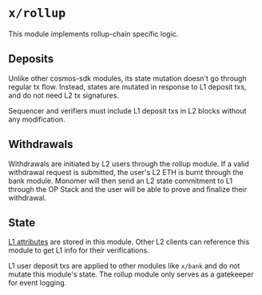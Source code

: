 # `x/rollup`

This module implements rollup-chain specific logic.

## Deposits

Unlike other cosmos-sdk modules, its state mutation doesn't go through regular tx flow. Instead, states are mutated in
response to L1 deposit txs, and do not need L2 tx signatures.

Sequencer and verifiers must include L1 deposit txs in L2 blocks without any modification.

## Withdrawals

Withdrawals are initiated by L2 users through the rollup module. If a valid withdrawal request is submitted, the user's
L2 ETH is burnt through the bank module. Monomer will then send an L2 state commitment to L1 through the OP Stack and
the user will be able to prove and finalize their withdrawal.

## State

[L1 attributes](https://specs.optimism.io/protocol/ecotone/l1-attributes.html) are stored in this module. Other L2 clients can reference this module to get L1 info for their verifications.

L1 user deposit txs are applied to other modules like `x/bank` and do not mutate this module's state. The rollup module only serves as a gatekeeper for event logging.

